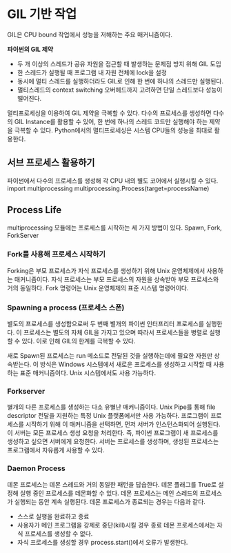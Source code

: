 # GIL 기반 작업
GIL은 CPU bound 작업에서 성능을 저해하는 주요 매커니즘이다.

**파이썬의 GIL 제약**
- 두 개 이상의 스레드가 공유 자원을 접근할 때 발생하는 문제점 방지 위해 GIL 도입
- 한 스레드가 실행될 때 프로그램 내 자원 전체에 lock을 설정
- 동시에 멀티 스레드를 실행하더라도 GIL로 인해 한 번에 하나의 스레드만 실행된다.
- 멀티스레드의 context switching 오버헤드까지 고려하면 단일 스레드보다 성능이 떨어진다.

멀티프로세싱을 이용하여 GIL 제약을 극복할 수 있다.
다수의 프로세스를 생성하면 다수의 GIL Instance를 활용할 수 있어, 
한 번에 하나의 스레드 코드만 실행해야 하는 제약을 극복할 수 있다.
Python에서의 멀티프로세싱은 시스템 CPU들의 성능을 최대로 활용한다.

## 서브 프로세스 활용하기
파이썬에서 다수의 프로세스를 생성해 각 CPU 내의 별도 코어에서 실행시킬 수 있다.
import multiprocessing
multiprocessing.Process(target=processName)

## Process Life
multiprocessing 모듈에는 프로세스를 시작하는 세 가지 방법이 있다.
Spawn, Fork, ForkServer

### Fork를 사용해 프로세스 시작하기
Forking은 부모 프로세스가 자식 프로세스를 생성하기 위해 Unix 운영체제에서 사용하는 매커니즘이다.
자식 프로세스는 부모 프로세스의 자원을 상속받아 부모 프로세스와 거의 동일하다.
Fork 명령어는 Unix 운영체제의 표준 시스템 명령어이다.

### Spawning a process (프로세스 스폰)
별도의 프로세스를 생성함으로써 두 번째 별개의 파이썬 인터프리터 프로세스를 실행한다.
이 프로세스는 별도의 자체 GIL을 가지고 있으며 따라서 프로세스들을 병렬로 실행할 수 있다.
이로 인해 GIL의 한계를 극복할 수 있다.

새로 Spawn된 프로세스는 run 메소드로 전달된 것을 실행하는데에 필요한 자원만 상속받는다.
이 방식은 Windows 시스템에서 새로운 프로세스를 생성하고 시작할 때 사용하는 표준 매커니즘이다.
Unix 시스템에서도 사용 가능하다.

### Forkserver
별개의 다른 프로세스를 생성하는 다소 유별난 매커니즘이다.
Unix Pipe를 통해 file descriptor 전달을 지원하는 특정 Unix 플랫폼에서만 사용 가능하다.
프로그램이 프로세스를 시작하기 위해 이 매커니즘을 선택하면, 먼저 서버가 인스턴스화되어 실행된다.
이 서버는 모든 프로세스 생성 요청을 처리한다.
즉, 파이썬 프로그램이 새 프로세스를 생성하고 싶으면 서버에게 요청한다.
서버는 프로세스를 생성하며, 생성된 프로세스는 프로그램에서 자유롭게 사용할 수 있다.

### Daemon Process 
데몬 프로세스는 데몬 스레드와 거의 동일한 패턴을 답습한다.
데몬 플래그를 True로 설정해 실행 중인 프로세스를 데몬화할 수 있다.
데몬 프로세스는 메인 스레드의 프로세스가 실행되는 동안 계속 실행된다.
데몬 프로세스가 종료되는 경우는 다음과 같다.
- 스스로 실행을 완료하고 종료
- 사용자가 메인 프로그램을 강제로 중단(kill)시킬 경우 종료
데몬 프로세스에서는 자식 프로세스를 생성할 수 없다.
- 자식 프로세스를 생성할 경우 process.start()에서 오류가 발생한다.
